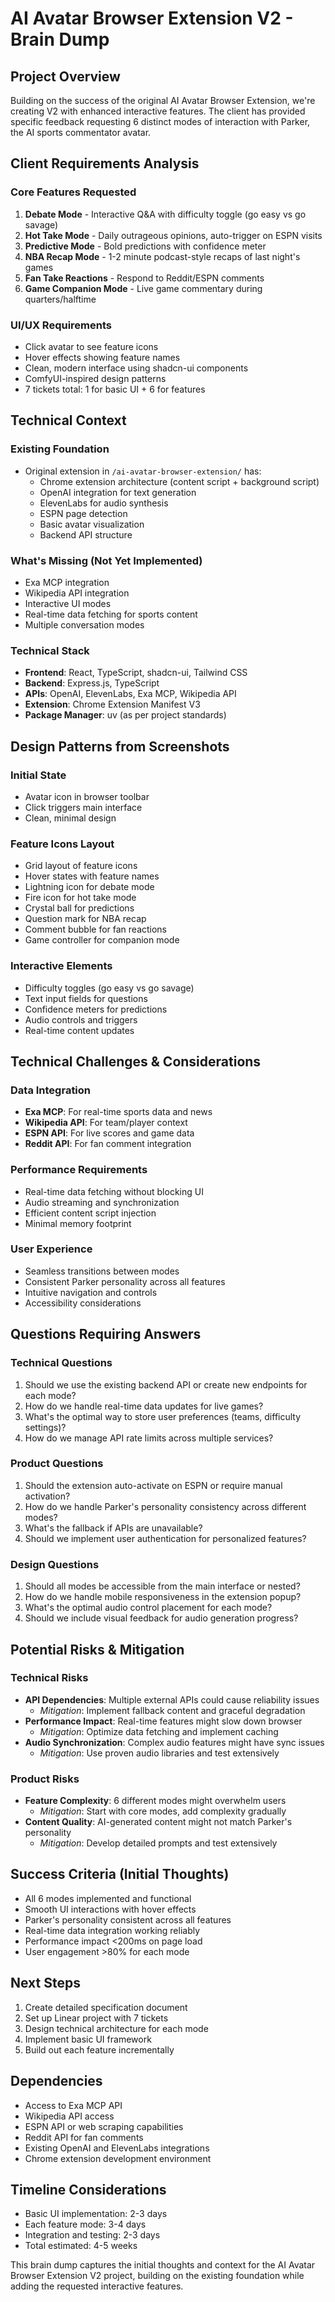 # AI Avatar Browser Extension V2 - Brain Dump

## Project Overview
Building on the success of the original AI Avatar Browser Extension, we're creating V2 with enhanced interactive features. The client has provided specific feedback requesting 6 distinct modes of interaction with Parker, the AI sports commentator avatar.

## Client Requirements Analysis

### Core Features Requested
1. **Debate Mode** - Interactive Q&A with difficulty toggle (go easy vs go savage)
2. **Hot Take Mode** - Daily outrageous opinions, auto-trigger on ESPN visits
3. **Predictive Mode** - Bold predictions with confidence meter
4. **NBA Recap Mode** - 1-2 minute podcast-style recaps of last night's games
5. **Fan Take Reactions** - Respond to Reddit/ESPN comments
6. **Game Companion Mode** - Live game commentary during quarters/halftime

### UI/UX Requirements
- Click avatar to see feature icons
- Hover effects showing feature names
- Clean, modern interface using shadcn-ui components
- ComfyUI-inspired design patterns
- 7 tickets total: 1 for basic UI + 6 for features

## Technical Context

### Existing Foundation
- Original extension in `/ai-avatar-browser-extension/` has:
  - Chrome extension architecture (content script + background script)
  - OpenAI integration for text generation
  - ElevenLabs for audio synthesis
  - ESPN page detection
  - Basic avatar visualization
  - Backend API structure

### What's Missing (Not Yet Implemented)
- Exa MCP integration
- Wikipedia API integration
- Interactive UI modes
- Real-time data fetching for sports content
- Multiple conversation modes

### Technical Stack
- **Frontend**: React, TypeScript, shadcn-ui, Tailwind CSS
- **Backend**: Express.js, TypeScript
- **APIs**: OpenAI, ElevenLabs, Exa MCP, Wikipedia API
- **Extension**: Chrome Extension Manifest V3
- **Package Manager**: uv (as per project standards)

## Design Patterns from Screenshots

### Initial State
- Avatar icon in browser toolbar
- Click triggers main interface
- Clean, minimal design

### Feature Icons Layout
- Grid layout of feature icons
- Hover states with feature names
- Lightning icon for debate mode
- Fire icon for hot take mode
- Crystal ball for predictions
- Question mark for NBA recap
- Comment bubble for fan reactions
- Game controller for companion mode

### Interactive Elements
- Difficulty toggles (go easy vs go savage)
- Text input fields for questions
- Confidence meters for predictions
- Audio controls and triggers
- Real-time content updates

## Technical Challenges & Considerations

### Data Integration
- **Exa MCP**: For real-time sports data and news
- **Wikipedia API**: For team/player context
- **ESPN API**: For live scores and game data
- **Reddit API**: For fan comment integration

### Performance Requirements
- Real-time data fetching without blocking UI
- Audio streaming and synchronization
- Efficient content script injection
- Minimal memory footprint

### User Experience
- Seamless transitions between modes
- Consistent Parker personality across all features
- Intuitive navigation and controls
- Accessibility considerations

## Questions Requiring Answers

### Technical Questions
1. Should we use the existing backend API or create new endpoints for each mode?
2. How do we handle real-time data updates for live games?
3. What's the optimal way to store user preferences (teams, difficulty settings)?
4. How do we manage API rate limits across multiple services?

### Product Questions
1. Should the extension auto-activate on ESPN or require manual activation?
2. How do we handle Parker's personality consistency across different modes?
3. What's the fallback if APIs are unavailable?
4. Should we implement user authentication for personalized features?

### Design Questions
1. Should all modes be accessible from the main interface or nested?
2. How do we handle mobile responsiveness in the extension popup?
3. What's the optimal audio control placement for each mode?
4. Should we include visual feedback for audio generation progress?

## Potential Risks & Mitigation

### Technical Risks
- **API Dependencies**: Multiple external APIs could cause reliability issues
  - *Mitigation*: Implement fallback content and graceful degradation
- **Performance Impact**: Real-time features might slow down browser
  - *Mitigation*: Optimize data fetching and implement caching
- **Audio Synchronization**: Complex audio features might have sync issues
  - *Mitigation*: Use proven audio libraries and test extensively

### Product Risks
- **Feature Complexity**: 6 different modes might overwhelm users
  - *Mitigation*: Start with core modes, add complexity gradually
- **Content Quality**: AI-generated content might not match Parker's personality
  - *Mitigation*: Develop detailed prompts and test extensively

## Success Criteria (Initial Thoughts)
- All 6 modes implemented and functional
- Smooth UI interactions with hover effects
- Parker's personality consistent across all features
- Real-time data integration working reliably
- Performance impact <200ms on page load
- User engagement >80% for each mode

## Next Steps
1. Create detailed specification document
2. Set up Linear project with 7 tickets
3. Design technical architecture for each mode
4. Implement basic UI framework
5. Build out each feature incrementally

## Dependencies
- Access to Exa MCP API
- Wikipedia API access
- ESPN API or web scraping capabilities
- Reddit API for fan comments
- Existing OpenAI and ElevenLabs integrations
- Chrome extension development environment

## Timeline Considerations
- Basic UI implementation: 2-3 days
- Each feature mode: 3-4 days
- Integration and testing: 2-3 days
- Total estimated: 4-5 weeks

This brain dump captures the initial thoughts and context for the AI Avatar Browser Extension V2 project, building on the existing foundation while adding the requested interactive features.
